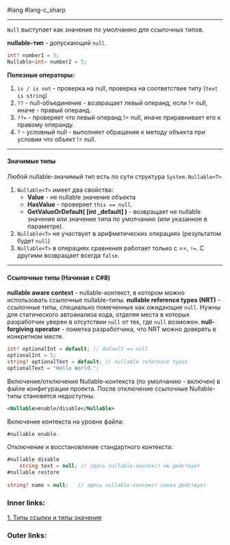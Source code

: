 #lang #lang-c_sharp

---
`Null` выступает как значение по умолчанию для ссылочных типов.

**nullable-тип** - допускающий `null`. 

```csharp
int? number1 = 5;
Nullable<int> number2 = 5;
```

**Полезные операторы:**
1. `is / is not` - проверка на null, проверка на соответствие типу (`text is string`)
2. `??` - null-объединение - возвращает левый операнд, если != null, иначе - правый операнд. 
3. `??=` - проверяет что левый операнд != null, иначе приравнивает его к правому операнду.
4. `?` - условный null - выполняет обращение к методу объекта при условии что объект != null.

---
#### Значимые типы
Любой nullable-значимый тип есть по сути структура `System.Nullable<T>`

1. `Nullable<T>` имеет два свойства:
	- **Value** - не nullable значение объекта
	- **HasValue** - проверяет `this == null`.
	- **GetValueOrDefault( \[int \_default] )** - возвращает не nullable значение или значение типа по умолчанию (или указанное в параметре).
2. `Nullable<T>` не участвует в арифметических операциях (результатом будет `null`)
3. `Nullable<T>` в операциях сравнения работает только с  \==, `!=`.  С другими возвращает всегда `false`.

---
#### Ссылочные типы (Начиная с C#8)

**nullable aware context** - nullable-контекст, в котором можно использовать ссылочные nullable-типы.
**nullable reference types (NRT)** - ссылочные типы, специально помеченные как ожидающие `null`. Нужны для статического автоанализа кода, отделяя места в которых разработчик уверен в отсутствии `null` от тех, где `null` возможен.
**null-forgiving operator** - пометка разработчика, что NRT можно доверять в конкретном месте.

```csharp
int? optionalInt = default; // default == null
optionalInt = 5;
string? optionalText = default; // nullable reference types
optionalText = "Hello World.";
```

Включение/отключение Nullable-контекста (по умолчанию - включен) в файле конфигурации проекта.
После отключение ссылочные Nullable-типы становятся недоступны.

```xml
<Nullable>enable/disable</Nullable>
```

Включение контекста на уровне файла:

```csharp
#nullable enable
```

Отключение и восстановление стандартного контекста:

```csharp
#nullable disable
    string text = null; // здесь nullable-контекст не действует
#nullable restore
 
string? name = null;   // здесь nullable-контекст снова действует
```

### Inner links:
[1. Типы ссылки и типы значения](1.%20Languages/C-sharp/0.%20Введение/1.%20Типы%20данных/1.%20Типы%20ссылки%20и%20типы%20значения.md)


### Outer links:


